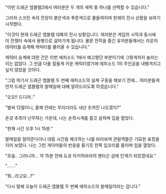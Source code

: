 "이번 드래곤 엠블렘2에서 여러분은 두 개의 세력 중 하나를 선택할 수 있습니다." 

그러자 스크린 속의 전장이 붉은색과 푸른색으로 물들여지며 현재의 전시 상황을 보여기 시작했다. 

"이것이 현재 드래곤 엠블렘 대륙의 전시 상황입니다. 여러분은 게임의 시작과 동시에 이 전쟁터 속에서 용병으로 살아가게 됩니다. 물론 전작을 즐긴 유저분들께서는 라온의 데이터를 승계해 캐릭터를 불러올 수 있습니다." 

캐릭터 승계에 대한 건은 이번 에피소드 1에서 예고했던 부분이기에 그렇게까지 놀라는 이는 없었다. 그 만큼 다들 힘들게 키운 캐릭터였기에 에피소드 1의 주인공을 내팽겨치고 싶지 않았을 것이다. 

"그럼 여기서 드래곤 엠블렘 두 번째 에피소드의 실제 구동을 해보기 전에... 여러분들게 먼저 드래곤 엠블렘의 발매일에 대해 알려드리도록 하겠습니다." 

"오오!! 드디어.." 

"벌써 12월이니, 올해 안에는 무리더라도 내년 초까진 나오겠지?" 

온갖 추측이 난무하는 가운데, 나는 손목시계를 흘깃 살피며 입을 열었다. 

"현재 시간 오후 1시 15분." 

발매일을 알려준다더니 대뜸 시간을 체크하는 나를 바라보며 관람객들은 기묘한 표정을 지어 보였다. 
나는 그런 게이머들의 반응을 즐기듯 한쪽 입꼬리를 올리며 입을 열었다. 

"흐음.. 그러니까... 약 15분 전에 도쿄 아키하바라의 펜타곤 샵에 인계가 되었겠네요." 

"......." 

"뭐...라고요...?" 

"다시 말해 오늘이 드래곤 엠블렘 두 번째 에피소드의 발매일이라는 겁니다." 